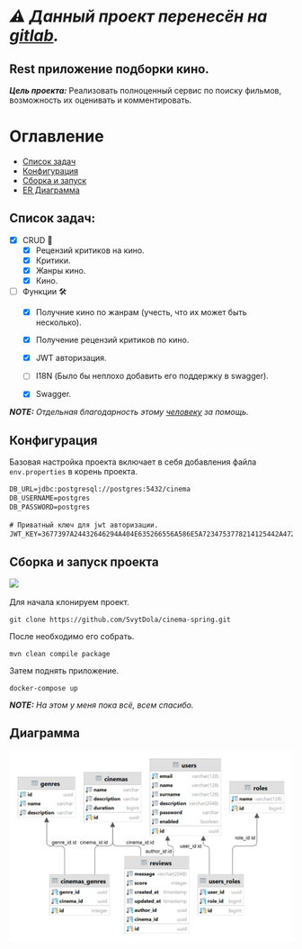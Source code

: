 
# _⚠️ Данный проект перенесён на [gitlab](https://gitlab.com/SvytDola/cinema/)._

## Rest приложение подборки кино.
***Цель проекта:*** Реализовать полноценный сервис по поиску фильмов, возможность их оценивать и комментировать.

# Оглавление
* [Список задач](#tasks)
* [Конфигурация](#configuration) 
* [Сборка и запуск](#build) 
* [ER Диаграмма](#diagram)


## Список задач: <a id=tasks>
- [x] CRUD 💢
  - [x] Рецензий критиков на кино.
  - [x] Критики.
  - [x] Жанры кино.
  - [x] Кино.
- [ ] Функции 🛠️
  - [x] Получние кино по жанрам (учесть, что их может быть несколько).
  - [x] Получение рецензий критиков по кино.
  - [x] JWT авторизация.
  - [ ] I18N (Было бы неплохо добавить его поддержку в swagger).
  - [x] Swagger.


***NOTE:*** _Отдельная благодарность этому [человеку](https://github.com/DavidRezcov) за помощь._

## Конфигурация <a id=configuration>
Базовая настройка проекта включает в себя добавления файла `env.properties` в корень проекта.
```properties
DB_URL=jdbc:postgresql://postgres:5432/cinema
DB_USERNAME=postgres
DB_PASSWORD=postgres

# Приватный ключ для jwt авторизации.
JWT_KEY=3677397A24432646294A404E635266556A586E5A7234753778214125442A472D
```

## Сборка и запуск проекта <a id=build>
![](https://i.pinimg.com/originals/16/4c/74/164c74b35af563f686c50815841ebc33.gif)

Для начала клонируем проект.

```console
git clone https://github.com/SvytDola/cinema-spring.git
```

После необходимо его собрать.

```console
mvn clean compile package
```

Затем поднять приложение.
```console
docker-compose up
```

***NOTE:*** _На этом у меня пока всё, всем спасибо._

## Диаграмма <a id=diagram>

![alt](docs/images/diagram.png)
